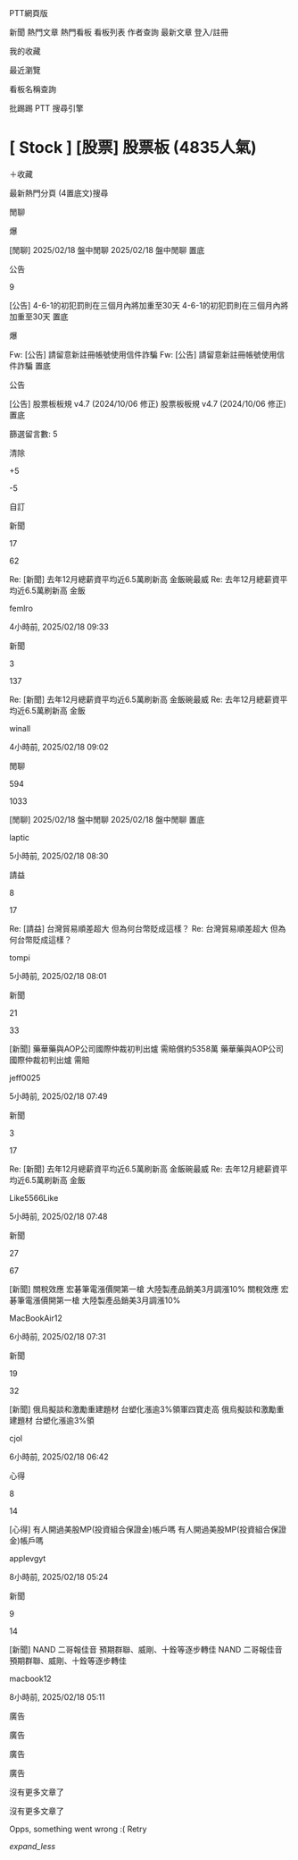 PTT網頁版

 新聞  熱門文章  熱門看板  看板列表  作者查詢  最新文章  登入/註冊 

 我的收藏 

 最近瀏覽 

 看板名稱查詢 

 批踢踢 PTT 搜尋引擎 

# [ Stock ] [股票] 股票板 (4835人氣)

＋收藏

最新熱門分頁 (4置底文)搜尋

閒聊 

爆

[閒聊] 2025/02/18 盤中閒聊 2025/02/18 盤中閒聊 置底

公告 

9

[公告] 4-6-1的初犯罰則在三個月內將加重至30天 4-6-1的初犯罰則在三個月內將加重至30天 置底

爆

Fw: [公告] 請留意新註冊帳號使用信件詐騙 Fw: [公告] 請留意新註冊帳號使用信件詐騙 置底

公告 

[公告] 股票板板規 v4.7 (2024/10/06 修正) 股票板板規 v4.7 (2024/10/06 修正) 置底

篩選留言數: 5

清除

+5

-5

自訂

新聞 

17 

62 

Re: [新聞] 去年12月總薪資平均近6.5萬刷新高 金飯碗最威 Re: 去年12月總薪資平均近6.5萬刷新高 金飯 

femlro

4小時前, 2025/02/18 09:33

新聞 

3 

137 

Re: [新聞] 去年12月總薪資平均近6.5萬刷新高 金飯碗最威 Re: 去年12月總薪資平均近6.5萬刷新高 金飯 

winall

4小時前, 2025/02/18 09:02

閒聊 

594 

1033 

[閒聊] 2025/02/18 盤中閒聊 2025/02/18 盤中閒聊 置底

laptic

5小時前, 2025/02/18 08:30

請益 

8 

17 

Re: [請益] 台灣貿易順差超大 但為何台幣貶成這樣？ Re: 台灣貿易順差超大 但為何台幣貶成這樣？ 

tompi

5小時前, 2025/02/18 08:01

新聞 

21 

33 

[新聞] 藥華藥與AOP公司國際仲裁初判出爐 需賠償約5358萬 藥華藥與AOP公司國際仲裁初判出爐 需賠 

jeff0025

5小時前, 2025/02/18 07:49

新聞 

3 

17 

Re: [新聞] 去年12月總薪資平均近6.5萬刷新高 金飯碗最威 Re: 去年12月總薪資平均近6.5萬刷新高 金飯 

Like5566Like

5小時前, 2025/02/18 07:48

新聞 

27 

67 

[新聞] 關稅效應 宏碁筆電漲價開第一槍 大陸製產品銷美3月調漲10% 關稅效應 宏碁筆電漲價開第一槍 大陸製產品銷美3月調漲10% 

MacBookAir12

6小時前, 2025/02/18 07:31

新聞 

19 

32 

[新聞] 俄烏擬談和激勵重建題材 台塑化漲逾3%領軍四寶走高 俄烏擬談和激勵重建題材 台塑化漲逾3%領 

cjol

6小時前, 2025/02/18 06:42

心得 

8 

14 

[心得] 有人開過美股MP(投資組合保證金)帳戶嗎 有人開過美股MP(投資組合保證金)帳戶嗎 

applevgyt

8小時前, 2025/02/18 05:24

新聞 

9 

14 

[新聞] NAND 二哥報佳音 預期群聯、威剛、十銓等逐步轉佳 NAND 二哥報佳音 預期群聯、威剛、十銓等逐步轉佳 

macbook12

8小時前, 2025/02/18 05:11

廣告

廣告

廣告

廣告

沒有更多文章了

沒有更多文章了

Opps, something went wrong :( Retry

 _expand_less_